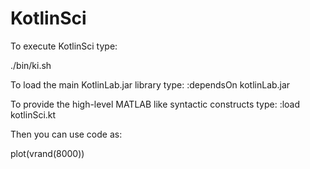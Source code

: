 # KotlinSci


To execute KotlinSci type:

./bin/ki.sh


To load the main KotlinLab.jar library type:
:dependsOn kotlinLab.jar

To provide the high-level MATLAB like syntactic constructs type:
:load kotlinSci.kt


Then you can use code as:

plot(vrand(8000))

